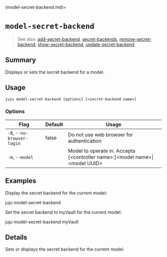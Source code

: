 (model-secret-backend.md)=
# `model-secret-backend`
> See also: [add-secret-backend](#add-secret-backend), [secret-backends](#secret-backends), [remove-secret-backend](#remove-secret-backend), [show-secret-backend](#show-secret-backend), [update-secret-backend](#update-secret-backend)

## Summary
Displays or sets the secret backend for a model.

## Usage
```juju model-secret-backend [options] [<secret-backend-name>]```

### Options
| Flag | Default | Usage |
| --- | --- | --- |
| `-B`, `--no-browser-login` | false | Do not use web browser for authentication |
| `-m`, `--model` |  | Model to operate in. Accepts [&lt;controller name&gt;:]&lt;model name&gt;&#x7c;&lt;model UUID&gt; |

## Examples

Display the secret backend for the current model:

   juju model-secret-backend

Set the secret backend to myVault for the current model:

   juju model-secret-backend myVault


## Details

Sets or displays the secret backend for the current model.